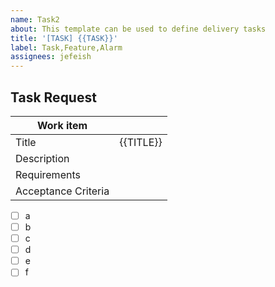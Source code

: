 ```yaml
---
name: Task2
about: This template can be used to define delivery tasks
title: '[TASK] {{TASK}}'
label: Task,Feature,Alarm
assignees: jefeish
---
```


## Task Request

|Work item||
|---|---|
|Title|{{TITLE}}|
|Description||
|Requirements||
|Acceptance Criteria||

- [ ] a
- [ ] b
- [ ] c
- [ ] d
- [ ] e
- [ ] f

